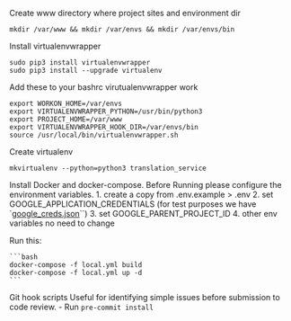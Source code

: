 Create www directory where project sites and environment dir

    mkdir /var/www && mkdir /var/envs && mkdir /var/envs/bin

Install virtualenvwrapper

    sudo pip3 install virtualenvwrapper
    sudo pip3 install --upgrade virtualenv

Add these to your bashrc virutualenvwrapper work

    export WORKON_HOME=/var/envs
    export VIRTUALENVWRAPPER_PYTHON=/usr/bin/python3
    export PROJECT_HOME=/var/www
    export VIRTUALENVWRAPPER_HOOK_DIR=/var/envs/bin
    source /usr/local/bin/virtualenvwrapper.sh

Create virtualenv

    mkvirtualenv --python=python3 translation_service


Install Docker and docker-compose.
    Before Running please configure the environment variables.
        1. create a copy from .env.example > .env
        2. set GOOGLE_APPLICATION_CREDENTIALS (for test purposes we have `[google_creds.json](google_creds.json)``)
        3. set GOOGLE_PARENT_PROJECT_ID
        4. other env variables no need to change


Run this:

    ```bash
    docker-compose -f local.yml build
    docker-compose -f local.yml up -d
    ```

Git hook scripts
    Useful for identifying simple issues before submission to code review.
     - Run `pre-commit install`


